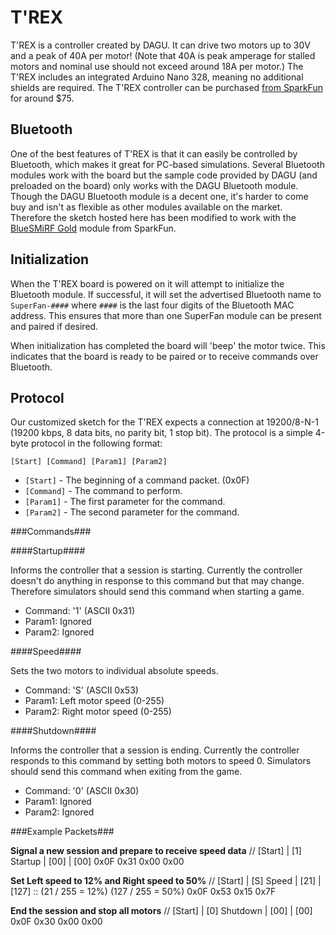 # T'REX #

T'REX is a controller created by DAGU. It can drive two motors up to 30V and a peak of 40A per motor! (Note that 40A is peak amperage for stalled motors and nominal use should not exceed around 18A per motor.) The T'REX includes an integrated Arduino Nano 328, meaning no additional shields are required. The T'REX controller can be purchased [from SparkFun](https://www.sparkfun.com/products/12075) for around $75.

## Bluetooth ##
One of the best features of T'REX is that it can easily be controlled by Bluetooth, which makes it great for PC-based simulations. Several Bluetooth modules work with the board but the sample code provided by DAGU (and preloaded on the board) only works with the DAGU Bluetooth module. Though the DAGU Bluetooth module is a decent one, it's harder to come buy and isn't as flexible as other modules available on the market. Therefore the sketch hosted here has been modified to work with the  [BlueSMiRF Gold](https://www.sparkfun.com/products/12582) module from SparkFun.

## Initialization ##

When the T'REX board is powered on it will attempt to initialize the Bluetooth module. If successful, it will set the advertised Bluetooth name to `SuperFan-####` where `####` is the last four digits of the Bluetooth MAC address. This ensures that more than one SuperFan module can be present and paired if desired.

When initialization has completed the board will 'beep' the motor twice. This indicates that the board is ready to be paired or to receive commands over Bluetooth.   

## Protocol ##
Our customized sketch for the T'REX expects a connection at 19200/8-N-1 (19200 kbps, 8 data bits, no parity bit, 1 stop bit). The protocol is a simple 4-byte protocol in the following format:


    [Start] [Command] [Param1] [Param2]

 
- `[Start]` - The beginning of a command packet. (0x0F)
- `[Command]` - The command to perform.  
- `[Param1]` - The first parameter for the command.
- `[Param2]` - The second parameter for the command. 


###Commands###

####Startup####

Informs the controller that a session is starting. Currently the controller doesn't do anything in response to this command but that may change. Therefore simulators should send this command when starting a game.
 
- Command: '1' (ASCII 0x31)
- Param1: Ignored
- Param2: Ignored


####Speed####

Sets the two motors to individual absolute speeds.
 
- Command: 'S' (ASCII 0x53)
- Param1: Left motor speed (0-255)
- Param2: Right motor speed (0-255)


####Shutdown####

Informs the controller that a session is ending. Currently the controller responds to this command by setting both motors to speed 0. Simulators should send this command when exiting from the game.
 
- Command: '0' (ASCII 0x30)
- Param1: Ignored
- Param2: Ignored


###Example Packets###

**Signal a new session and prepare to receive speed data**
    // [Start] | [1] Startup | [00] | [00] 
    0x0F 0x31 0x00 0x00
 
**Set Left speed to 12% and Right speed to 50%** 
    // [Start] | [S] Speed | [21]  | [127]  :: (21 / 255 = 12%) (127 / 255 = 50%)
    0x0F 0x53 0x15 0x7F 
 
**End the session and stop all motors** 
    // [Start] | [0] Shutdown | [00] | [00]
    0x0F 0x30 0x00 0x00 